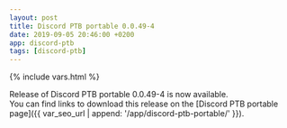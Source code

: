 ```yaml
---
layout: post
title: Discord PTB portable 0.0.49-4
date: 2019-09-05 20:46:00 +0200
app: discord-ptb
tags: [discord-ptb]
---
```

{% include vars.html %}

Release of Discord PTB portable 0.0.49-4 is now available.<br />
You can find links to download this release on the [Discord PTB portable page]({{ var_seo_url | append: '/app/discord-ptb-portable/' }}).